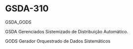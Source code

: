 # GSDA-310
GSDA_GODS

GSDA
Gerenciados Sistemizado de Distribuição Automático.

GODS
Gerador Orquestrado de Dados Sistemáticos